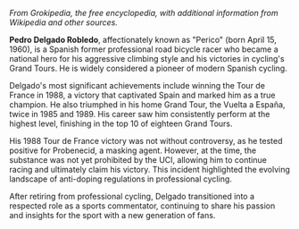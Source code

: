 *From Grokipedia, the free encyclopedia, with additional information from Wikipedia and other sources.*

**Pedro Delgado Robledo**, affectionately known as "Perico" (born April 15, 1960), is a Spanish former professional road bicycle racer who became a national hero for his aggressive climbing style and his victories in cycling's Grand Tours. He is widely considered a pioneer of modern Spanish cycling.

Delgado's most significant achievements include winning the Tour de France in 1988, a victory that captivated Spain and marked him as a true champion. He also triumphed in his home Grand Tour, the Vuelta a España, twice in 1985 and 1989. His career saw him consistently perform at the highest level, finishing in the top 10 of eighteen Grand Tours.

His 1988 Tour de France victory was not without controversy, as he tested positive for Probenecid, a masking agent. However, at the time, the substance was not yet prohibited by the UCI, allowing him to continue racing and ultimately claim his victory. This incident highlighted the evolving landscape of anti-doping regulations in professional cycling.

After retiring from professional cycling, Delgado transitioned into a respected role as a sports commentator, continuing to share his passion and insights for the sport with a new generation of fans.
